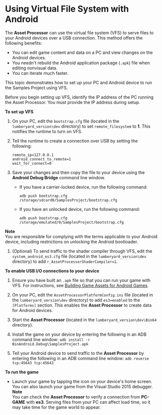 # Using Virtual File System with Android<a name="android-virtual-file-system"></a>

The **Asset Processor** can use the virtual file system \(VFS\) to serve files to your Android devices over a USB connection\. This method offers the following benefits: 
+ You can edit game content and data on a PC and view changes on the Android devices\.
+ You needn't rebuild the Android application package \(`.apk`\) file when editing nonvisual data\.
+ You can iterate much faster\.

This topic demonstrates how to set up your PC and Android device to run the Samples Project using VFS\. 

Before you begin setting up VFS, identify the IP address of the PC running the Asset Processor\. You must provide the IP address during setup\.

**To set up VFS**

1. On your PC, edit the `bootstrap.cfg` file \(located in the `lumberyard_version\dev` directory\) to set `remote_filesystem` to **1**\. This notifies the runtime to turn on VFS\.

1. Tell the runtime to create a connection over USB by setting the following: 

   ```
   remote_ip=127.0.0.1
   android_connect_to_remote=1
   wait_for_connect=0
   ```

1. Save your changes and then copy the file to your device using the **Android Debug Bridge** command line window\.
   + If you have a carrier\-locked device, run the following command:

     ```
     adb push bootstrap.cfg /storage/sdcard0/SamplesProject/bootstrap.cfg
     ```
   + If you have an unlocked device, run the following command:

     ```
     adb push bootstrap.cfg /storage/emulated/0/SamplesProject/bootstrap.cfg
     ```
**Note**  
You are responsible for complying with the terms applicable to your Android device, including restrictions on unlocking the Android bootloader\.

1. \(Optional\) To send traffic to the shader compiler through VFS, edit the `system_android_es3.cfg` file \(located in the `lumberyard_version\dev` directory\) to add `r_AssetProcessorShaderCompiler=1`\.

**To enable USB I/O connections to your device**

1. Ensure you have built an `.apk` file so that you can run your game with VFS\. For instructions, see [Building Game Assets for Android Games](android-assets-building.md)\.

1. On your PC, edit the `AssetProcessorPlatformConfig.ini` file \(located in the `lumberyard_version\dev` directory\) to add `es3=enabled` to the `[Platforms]` section\. This enables the **Asset Processor** to create data for Android devices\.

1. Start the **Asset Processor** \(located in the `lumberyard_version\dev\Bin64` directory\)\.

1. Install the game on your device by entering the following in an ADB command line window: `adb install -r BinAndroid.Debug\SamplesProject.apk`

1. Tell your Android device to send traffic to the **Asset Processor** by entering the following in an ADB command line window: `adb reverse tcp:45643 tcp:45643`

**To run the game**
+ Launch your game by tapping the icon on your device's home screen\. You can also launch your game from the Visual Studio 2015 debugger\.
**Note**  
You can check the **Asset Processor** to verify a connection from **PC\-GAME** with **es3**\. Serving files from your PC can affect load time, so it may take time for the game world to appear\.